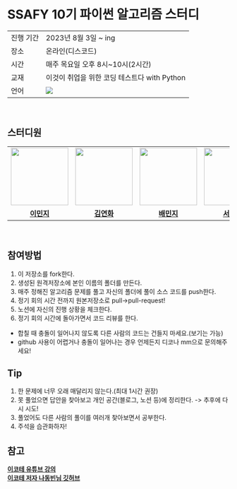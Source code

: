# SSAFY 10기 파이썬 알고리즘 스터디
<table>
  <tr>
    <td>진행 기간</td>
    <td>2023년 8월 3일 ~ ing </td>
  </tr>
  <tr>
    <td>장소</td>
    <td>온라인(디스코드)</td>
  </tr>
  <tr>
    <td>시간</td>
    <td>매주 목요일 오후 8시~10시(2시간)</b></a></td>
  </tr>
  <tr>
    <td>교재</td>
    <td>이것이 취업을 위한 코딩 테스트다 with Python</td>
  </tr>
  <tr>
    <td>언어</td>
    <td><img src="https://img.shields.io/badge/Python-3776AB?style=for-the-badge&logo=python&logoColor=white">
    </td>
  </tr>
</table>

<br/>

## 스터디원
<table>
 <tr>
    <td align="center"><a href="https://github.com/namoo1818"><img src="https://avatars.githubusercontent.com/namoo1818" width="130px;" alt=""></a></td>
    <td align="center"><a href="https://github.com/myeon0109"><img src="https://avatars.githubusercontent.com/myeon0109" width="130px;" alt=""></a></td>
    <td align="center"><a href="https://github.com/"><img src="https://avatars.githubusercontent.com/" width="130px;" alt=""></a></td>
    <td align="center"><a href="https://github.com/"><img src="https://avatars.githubusercontent.com/" width="130px;" alt=""></a></td>
  </tr>
  <tr>
    <td align="center"><a href="https://github.com/namoo1818"><b>이민지</b></a></td>
    <td align="center"><a href="https://github.com/jaea-kim"><b>김연화</b></a></td>
    <td align="center"><a href="https://github.com/"><b>배민지</b></a></td>
    <td align="center"><a href="https://github.com/"><b>서민주</b></a></td>
  </tr>
</table>

<br/>

## 참여방법
1. 이 저장소를 fork한다.
2. 생성된 원격저장소에 본인 이름의 폴더를 만든다.
3. 매주 정해진 알고리즘 문제를 풀고 자신의 폴더에 풀이 소스 코드를 push한다.
4. 정기 회의 시간 전까지 원본저장소로 pull->pull-request!
5. 노션에 자신의 진행 상황을 체크한다.
6. 정기 회의 시간에 돌아가면서 코드 리뷰를 한다.
- 합칠 때 충돌이 일어나지 않도록 다른 사람의 코드는 건들지 마세요.(보기는 가능)
- github 사용이 어렵거나 충돌이 일어나는 경우 언제든지 디코나 mm으로 문의해주세요!

## Tip
1. 한 문제에 너무 오래 매달리지 않는다.(최대 1시간 권장)
2. 못 풀었으면 답안을 찾아보고 개인 공간(블로그, 노션 등)에 정리한다. -> 추후에 다시 시도!
3. 풀었어도 다른 사람의 풀이를 여러개 찾아보면서 공부한다.
4. 주석을 습관화하자!

## 참고
<a href="https://youtube.com/playlist?list=PLRx0vPvlEmdAghTr5mXQxGpHjWqSz0dgC"><b>이코테 유튜브 강의</b>  
<a href="https://github.com/ndb796/python-for-coding-test"><b>이코테 저자 나동빈님 깃허브</b>

